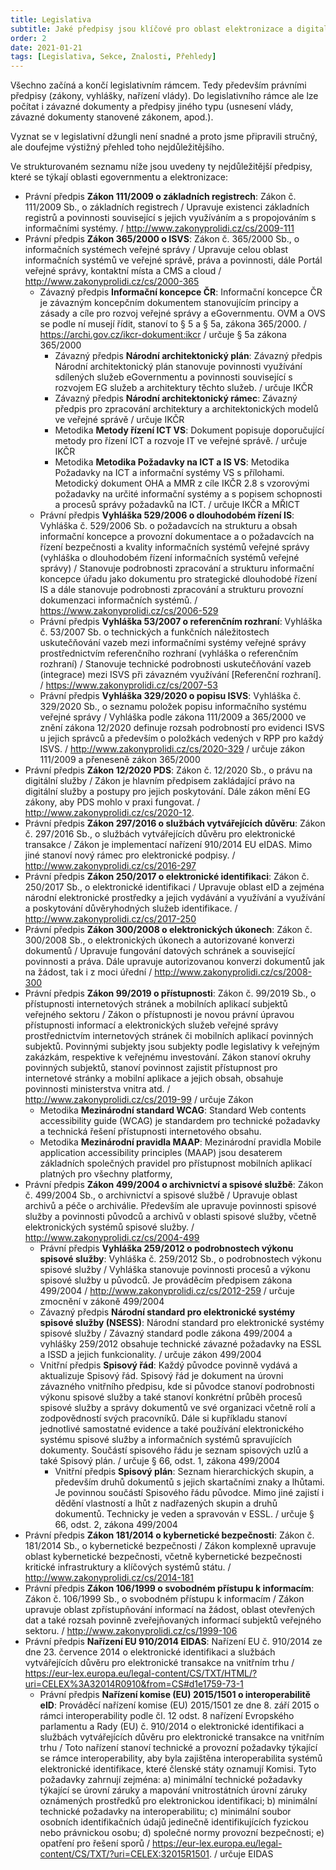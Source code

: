 ```yaml
---
title: Legislativa
subtitle: Jaké předpisy jsou klíčové pro oblast elektronizace a digitalizace veřejné správy a co tyto hlavní předpisy obsahují
order: 2
date: 2021-01-21
tags: [Legislativa, Sekce, Znalosti, Přehledy]
---
```


Všechno začíná a končí legislativním rámcem. Tedy především právními předpisy (zákony, vyhlášky, nařízení vlády). Do legislativního rámce ale lze počítat i závazné dokumenty a předpisy jiného typu (usnesení vlády, závazné dokumenty stanovené zákonem, apod.).

Vyznat se v legislativní džungli není snadné a proto jsme připravili stručný, ale doufejme výstižný přehled toho nejdůležitějšího.

Ve strukturovaném seznamu níže jsou uvedeny ty nejdůležitější předpisy, které se týkají oblasti egovernmentu a elektronizace:

-   Právní předpis **Zákon 111/2009 o základních registrech**: Zákon č. 111/2009 Sb., o základních registrech / Upravuje existenci základních registrů a povinnosti související s jejich využíváním a s propojováním s informačními systémy. / <http://www.zakonyprolidi.cz/cs/2009-111>
-   Právní předpis **Zákon 365/2000 o ISVS**: Zákon č. 365/2000 Sb., o informačních systémech veřejné správy / Upravuje celou oblast informačních systémů ve veřejné správě, práva a povinnosti, dále Portál veřejné správy, kontaktní místa a CMS a cloud / <http://www.zakonyprolidi.cz/cs/2000-365>
    -   Závazný předpis **Informační koncepce ČR**: Informační koncepce ČR je závazným koncepčním dokumentem stanovujícím principy a zásady a cíle pro rozvoj veřejné správy a eGovernmentu. OVM a OVS se podle ní musejí řídit, stanoví to § 5 a § 5a, zákona 365/2000. / <https://archi.gov.cz/ikcr-dokument:ikcr> / určuje § 5a zákona 365/2000
        -   Závazný předpis **Národní architektonický plán**: Závazný předpis Národní architektonický plán stanovuje povinnosti využívání sdílených služeb eGovernmentu a povinnosti související s rozvojem EG služeb a architektury těchto služeb. / určuje IKČR
        -   Závazný předpis **Národní architektonický rámec**: Závazný předpis pro zpracování architektury a architektonických modelů ve veřejné správě / určuje IKČR
        -   Metodika **Metody řízení ICT VS**: Dokument popisuje doporučující metody pro řízení ICT a rozvoje IT ve veřejné správě. / určuje IKČR
        -   Metodika **Metodika Požadavky na ICT a IS VS**: Metodika Požadavky na ICT a informační systémy VS s přílohami. Metodický dokument OHA a MMR z cíle IKČR 2.8 s vzorovými požadavky na určité informační systémy a s popisem schopnosti a procesů správy požadavků na ICT. / určuje IKČR a MŘICT
    -   Právní předpis **Vyhláška 529/2006 o dlouhodobém řízení IS**: Vyhláška č. 529/2006 Sb. o požadavcích na strukturu a obsah informační koncepce a provozní dokumentace a o požadavcích na řízení bezpečnosti a kvality informačních systémů veřejné správy (vyhláška o dlouhodobém řízení informačních systémů veřejné správy) / Stanovuje podrobnosti zpracování a strukturu informační koncepce úřadu jako dokumentu pro strategické dlouhodobé řízení IS a dále stanovuje podrobnosti zpracování a strukturu provozní dokumenzaci informačních systémů. / <https://www.zakonyprolidi.cz/cs/2006-529>
    -   Právní předpis **Vyhláška 53/2007 o referenčním rozhraní**: Vyhláška č. 53/2007 Sb. o technických a funkčních náležitostech uskutečňování vazeb mezi informačními systémy veřejné správy prostřednictvím referenčního rozhraní (vyhláška o referenčním rozhraní) / Stanovuje technické podrobnosti uskutečňování vazeb (integrace) mezi ISVS při závazném využívání \[Referenční rozhraní\]. / <https://www.zakonyprolidi.cz/cs/2007-53>
    -   Právní předpis **Vyhláška 329/2020 o popisu ISVS**: Vyhláška č. 329/2020 Sb., o seznamu položek popisu informačního systému veřejné správy / Vyhláška podle zákona 111/2009 a 365/2000 ve znění zákona 12/2020 definuje rozsah podrobností pro evidenci ISVS u jejich správců a především o položkách vedených v RPP pro každý ISVS. / <http://www.zakonyprolidi.cz/cs/2020-329> / určuje zákon 111/2009 a přeneseně zákon 365/2000
-   Právní předpis **Zákon 12/2020 PDS**: Zákon č. 12/2020 Sb., o právu na digitální služby / Zákon je hlavním předpisem zakládající právo na digitální služby a postupy pro jejich poskytování. Dále zákon mění EG zákony, aby PDS mohlo v praxi fungovat. / <http://www.zakonyprolidi.cz/cs/2020-12>.
-   Právní předpis **Zákon 297/2016 o službách vytvářejících důvěru**: Zákon č. 297/2016 Sb., o službách vytvářejících důvěru pro elektronické transakce / Zákon je implementací nařízení 910/2014 EU eIDAS. Mimo jiné stanoví nový rámec pro elektronické podpisy. / <http://www.zakonyprolidi.cz/cs/2016-297>
-   Právní předpis **Zákon 250/2017 o elektronické identifikaci**: Zákon č. 250/2017 Sb., o elektronické identifikaci / Upravuje oblast eID a zejména národní elektronické prostředky a jejich vydávání a využívání a využívání a poskytování důvěryhodných služeb identifikace. / <http://www.zakonyprolidi.cz/cs/2017-250>
-   Právní předpis **Zákon 300/2008 o elektronických úkonech**: Zákon č. 300/2008 Sb., o elektronických úkonech a autorizované konverzi dokumentů / Upravuje fungování datových schránek a související povinnosti a práva. Dále upravuje autorizovanou konverzi dokumentů jak na žádost, tak i z moci úřední / <http://www.zakonyprolidi.cz/cs/2008-300>
-   Právní předpis **Zákon 99/2019 o přístupnosti**: Zákon č. 99/2019 Sb., o přístupnosti internetových stránek a mobilních aplikací subjektů veřejného sektoru / Zákon o přístupnosti je novou právní úpravou přístupnosti informací a elektronických služeb veřejné správy prostřednictvím internetových stránek či mobilních aplikací povinných subjektů. Povinnými subjekty jsou subjekty podle legislativy k veřejným zakázkám, respektive k veřejnému investování. Zákon stanoví okruhy povinných subjektů, stanoví povinnost zajistit přístupnost pro internetové stránky a mobilní aplikace a jejich obsah, obsahuje povinnosti ministerstva vnitra atd. / <http://www.zakonyprolidi.cz/cs/2019-99> / určuje Zákon
    -   Metodika **Mezinárodní standard WCAG**: Standard Web contents accessibility guide (WCAG) je standardem pro technické požadavky a technická řešení přístupnosti internetového obsahu.
    -   Metodika **Mezinárodní pravidla MAAP**: Mezinárodní pravidla Mobile application accessibility principles (MAAP) jsou desaterem základních společných pravidel pro přístupnost mobilních aplikací platných pro všechny platformy,
-   Právní předpis **Zákon 499/2004 o archivnictví a spisové službě**: Zákon č. 499/2004 Sb., o archivnictví a spisové službě / Upravuje oblast archivů a péče o archiválie. Především ale upravuje povinnosti spisové služby a povinnosti původců a archivů v oblasti spisové služby, včetně elektronických systémů spisové služby. / <http://www.zakonyprolidi.cz/cs/2004-499>
    -   Právní předpis **Vyhláška 259/2012 o podrobnostech výkonu spisové služby**: Vyhláška č. 259/2012 Sb., o podrobnostech výkonu spisové služby / Vyhláška stanovuje povinnosti procesů a výkonu spisové služby u původců. Je prováděcím předpisem zákona 499/2004 / <http://www.zakonyprolidi.cz/cs/2012-259> / určuje zmocnění v zákoně 499/2004
    -   Závazný předpis **Národní standard pro elektronické systémy spisové služby (NSESS)**: Národní standard pro elektronické systémy spisové služby / Závazný standard podle zákona 499/2004 a vyhlášky 259/2012 obsahuje technické závazné požadavky na ESSL a ISSD a jejich funkcionality. / určuje zákon 499/2004
    -   Vnitřní předpis **Spisový řád**: Každý původce povinně vydává a aktualizuje Spisový řád. Spisový řád je dokument na úrovni závazného vnitřního předpisu, kde si původce stanoví podrobnosti výkonu spisové služby a také stanoví konkrétní průběh procesů spisové služby a správy dokumentů ve své organizaci včetně rolí a zodpovědností svých pracovníků. Dále si kupříkladu stanoví jednotlivé samostatné evidence a také používání elektronického systému spisové služby a informačních systémů spravujících dokumenty. Součástí spisového řádu je seznam spisových uzlů a také Spisový plán. / určuje § 66, odst. 1, zákona 499/2004
        -   Vnitřní předpis **Spisový plán**: Seznam hierarchických skupin, a především druhů dokumentů s jejich skartačními znaky a lhůtami. Je povinnou součástí Spisového řádu původce. Mimo jiné zajistí i dědění vlastností a lhůt z nadřazených skupin a druhů dokumentů. Technicky je veden a spravován v ESSL. / určuje § 66, odst. 2, zákona 499/2004
-   Právní předpis **Zákon 181/2014 o kybernetické bezpečnosti**: Zákon č. 181/2014 Sb., o kybernetické bezpečnosti / Zákon komplexně upravuje oblast kybernetické bezpečnosti, včetně kybernetické bezpečnosti kritické infrastruktury a klíčových systémů státu. / <http://www.zakonyprolidi.cz/cs/2014-181>
-   Právní předpis **Zákon 106/1999 o svobodném přístupu k informacím**: Zákon č. 106/1999 Sb., o svobodném přístupu k informacím / Zákon upravuje oblast zpřístupňování informací na žádost, oblast otevřených dat a také rozsah povinně zveřejňovaných informací subjektů veřejného sektoru. / <http://www.zakonyprolidi.cz/cs/1999-106>
-   Právní předpis **Nařízení EU 910/2014 EIDAS**: Nařízení EU č. 910/2014 ze dne 23. července 2014 o elektronické identifikaci a službách vytvářejících důvěru pro elektronické transakce na vnitřním trhu / <https://eur-lex.europa.eu/legal-content/CS/TXT/HTML/?uri=CELEX%3A32014R0910&from=CS#d1e1759-73-1>
    -   Právní předpis **Nařízení komise (EU) 2015/1501 o interoperabilitě eID**: Prováděcí nařízení komise (EU) 2015/1501 ze dne 8. září 2015 o rámci interoperability podle čl. 12 odst. 8 nařízení Evropského parlamentu a Rady (EU) č. 910/2014 o elektronické identifikaci a službách vytvářejících důvěru pro elektronické transakce na vnitřním trhu / Toto nařízení stanoví technické a provozní požadavky týkající se rámce interoperability, aby byla zajištěna interoperabilita systémů elektronické identifikace, které členské státy oznamují Komisi. Tyto požadavky zahrnují zejména: a) minimální technické požadavky týkající se úrovní záruky a mapování vnitrostátních úrovní záruky oznámených prostředků pro elektronickou identifikaci; b) minimální technické požadavky na interoperabilitu; c) minimální soubor osobních identifikačních údajů jedinečně identifikujících fyzickou nebo právnickou osobu; d) společné normy provozní bezpečnosti; e) opatření pro řešení sporů / <https://eur-lex.europa.eu/legal-content/CS/TXT/?uri=CELEX:32015R1501>. / určuje EIDAS
